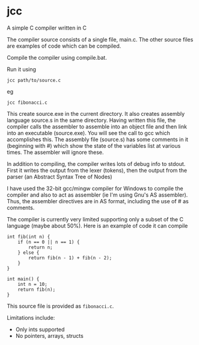 # jcc
A simple C compiler written in C

The compiler source consists of a single file, main.c. The other source files are examples of code which can be compiled. 

Compile the compiler using compile.bat. 

Run it using

```
jcc path/to/source.c
```
eg

```
jcc fibonacci.c
```

This create source.exe in the current directory. It also creates assembly language source.s in the same directory. Having written this file, the compiler calls the assembler to assemble into an object file and then link into an executable (source.exe). You will see the call to gcc which accomplishes this. The assembly file (source.s) has some comments in it (beginning with #) which show the state of the variables list at various times. The assembler will ignore these.

In addition to compiling, the compiler writes lots of debug info to stdout. First it writes the output from the lexer (tokens), then the output from the parser (an Abstract Syntax Tree of Nodes)

I have used the 32-bit gcc/mingw compiler for Windows to compile the compiler and also to act as assembler (ie I'm using Gnu's AS assembler). Thus, the assembler directives are in AS format, including the use of # as comments.

The compiler is currently very limited supporting only a subset of the C language (maybe about 50%). Here is an example of code it can compile

```
int fib(int n) {
    if (n == 0 || n == 1) {
        return n;
    } else {
        return fib(n - 1) + fib(n - 2);
    }
}

int main() {
    int n = 10;
    return fib(n);
}
```

This source file is provided as `fibonacci.c`.

Limitations include:
* Only ints supported
* No pointers, arrays, structs
